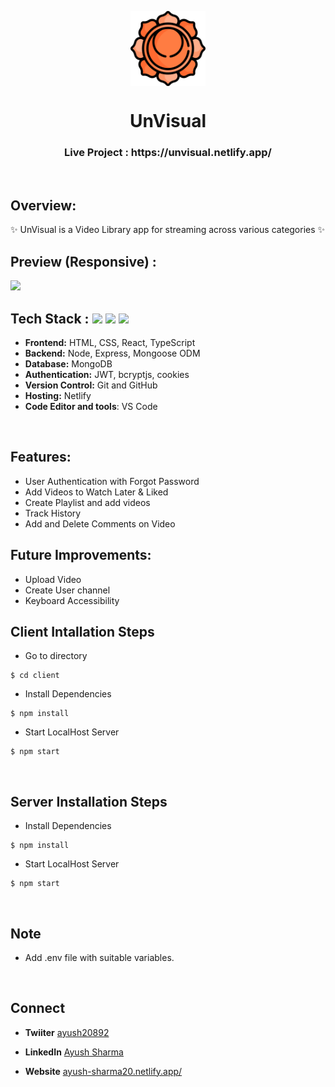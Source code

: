 <p align="center">
  <a href="https://unvisual.netlify.app/" rel="noopener" target="_blank"><img src="/client/src/icon/Utility-UI-128.png" width="120" height="120" align="center"/></a>

</p>

<h1 align="center">
           UnVisual
</h1>

<div align="center">


</div>

<h3 align="center">
  Live Project : https://unvisual.netlify.app/
</h3>
 
<br />

## Overview:
<p>✨ UnVisual is a Video Library app for streaming across various categories ✨</p>

## Preview (Responsive) :
![](/client/src/icon/UnVisual.gif)

## Tech Stack :  <img src="https://img.shields.io/badge/react%20-%23121011.svg?&style=for-the-badge&logo=react&logoColor=white"/> <img src="https://img.shields.io/badge/express%20-%23121011.svg?&style=for-the-badge&logo=express&logoColor=white" /> <img src="https://img.shields.io/badge/MongoDB%20-%23121011.svg?&style=for-the-badge&logo=MongoDB&logoColor=white"/> 

- **Frontend:** HTML, CSS, React, TypeScript
- **Backend:** Node, Express, Mongoose ODM
- **Database:** MongoDB
- **Authentication:** JWT, bcryptjs, cookies
- **Version Control:** Git and GitHub
- **Hosting:** Netlify
- **Code Editor and tools**: VS Code

 <br />
 
## Features: 
- User Authentication with Forgot Password
- Add Videos to Watch Later & Liked
- Create Playlist and add videos
- Track History
- Add and Delete Comments on Video

## Future Improvements:
- Upload Video
- Create User channel
- Keyboard Accessibility

## Client Intallation Steps
- Go to directory 
```
$ cd client
```
- Install Dependencies
```
$ npm install
```
- Start LocalHost Server
```
$ npm start
```

<br/>

## Server Installation Steps
- Install Dependencies
```
$ npm install
```
- Start LocalHost Server
```
$ npm start
```

<br/>


## Note
- Add .env file with suitable variables.
<br/>

## Connect
- **Twiiter** [ayush20892](https://twitter.com/ayush20892)
- **LinkedIn** [Ayush Sharma](https://www.linkedin.com/in/ayush-sharma-0b82b6169/)
- **Website** [ayush-sharma20.netlify.app/](https://ayush-sharma20.netlify.app/)

  
  <br />
  <br />
